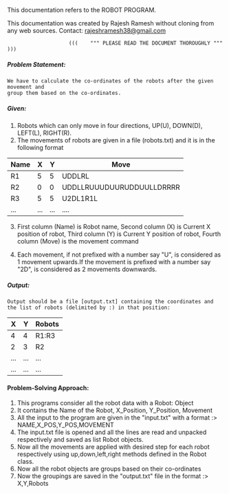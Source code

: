 This documentation refers to the ROBOT PROGRAM.

This documentation was created by Rajesh Ramesh without cloning from any web sources.
Contact: rajeshramesh38@gmail.com

                        (((    """ PLEASE READ THE DOCUMENT THOROUGHLY """  )))

##### Problem Statement:
    We have to calculate the co-ordinates of the robots after the given movement and 
    group them based on the co-ordinates.

##### Given:
1. Robots which can only move in four directions, UP(U), DOWN(D), LEFT(L), RIGHT(R).
2. The movements of robots are given in a file (robots.txt) and it is in the following format

Name|X|Y|Move
----|-|-|----
R1|5|5|UDDLRL
R2|0|0|UDDLLRUUUDUURUDDUULLDRRRR
R3|5|5|U2DL1R1L
|...|...|...|....|

3. First column (Name) is Robot name, Second column (X) is Current X position of robot, Third column (Y) is Current Y position of robot, Fourth column (Move) is the movement command

4. Each movement, if not prefixed with a number say "U", is considered as 1 movement upwards.If the movement is prefixed with a number say "2D", is considered as 2 movements downwards.

##### Output:
    Output should be a file [output.txt] containing the coordinates and 
    the list of robots (delimited by :) in that position:
   | X|Y|Robots |
   |--|-|-------|
   |4|4|R1:R3|
   | 2|3|R2|
   | ...|...|...|
   | ...|...|...|
   
#### Problem-Solving Approach:

1. This programs consider all the robot data with a Robot: Object
2. It contains the Name of the Robot,  X_Position, Y_Position, Movement
3. All the input to the program are given in the "input.txt" with a format :> NAME,X_POS,Y_POS,MOVEMENT
4. The input.txt file is opened and all the lines are read and unpacked respectively and saved as list Robot objects.
5. Now all the movements are applied with desired step for each robot respectively using up,down,left,right methods defined in the Robot class.
6. Now all the robot objects are groups based on their co-ordinates
7. Now the groupings are saved in the "output.txt" file in the format :> X,Y,Robots
